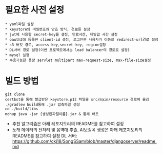 # 필요한 사전 설정
```
* yaml파일 설정
* keystore의 비밀번호와 암호 방식, 경로를 설정
* jwt에 사용할 secret-key를 설정, 만료시간, 재발급 시간 설정
* oauth2에 등록한 client-id 설정, 로그인한 사용자가 이동할 redirect-url경로 설정
* s3 버킷 경로, access-key,secret-key, region설정
* DL서버 경로 설정(이번 프로젝트에서는 load balancer의 경로로 설정)
* mysql 설정
* 수용가능한 용량 servlet multipart max-request-size, max-file-size설정
```
# 빌드 방법
```
git clone
certbot을 통해 발급받은 keystore.p12 파일을 src/main/resource 경로에 옮김
./gradlew build통해 .jar 압축파일 생성
cd ./build/libs
nohup java -jar {생성된파일이름}.jar & 통해 배포
```

* 추천 알고리즘은 아래 레포지토리의 README를 참고하여 설정
* 노래 데이터의 전처리 및 음역대 추출, AI보컬곡 생성은 아래 레포지토리의 README를 참고하여 설정
DL 서버: https://github.com/ckj18/SongSSam/blob/master/djangoserver/readme.md
